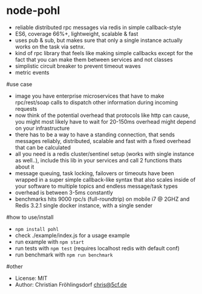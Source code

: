 # node-pohl
- reliable distributed rpc messages via redis in simple callback-style
- ES6, coverage 66%+, lightweight, scalable & fast
- uses pub & sub, but makes sure that only a single instance actually works on the task via setnx.
- kind of rpc library that feels like making simple callbacks except for the fact that you can make them between services and not classes
- simplistic circuit breaker to prevent timeout waves
- metric events

#use case
- image you have enterprise microservices that have to make rpc/rest/soap calls to dispatch other information during incoming requests
- now think of the potential overhead that protocols like http can cause, you might most likely have to wait for 20-150ms overhead might depend on your infrastructure
- there has to be a way to have a standing connection, that sends messages reliably, distributed, scalable and fast with a fixed overhead that can be calculated
- all you need is a redis cluster/sentinel setup (works with single instance as well..), include this lib in your services and call 2 functions thats about it
- message queuing, task locking, failovers or timeouts have been wrapped in a super simple callback-like syntax that also scales inside of your software to multiple topics and endless message/task types
- overhead is between 3-5ms constantly
- benchmarks hits 9000 rpc/s (full-roundtrip) on mobile i7 @ 2GHZ and Redis 3.2.1 single docker instance, with a single sender

#how to use/install
- `npm install pohl`
- check ./example/index.js for a usage example
- run example with `npm start`
- run tests with `npm test` (requires localhost redis with default conf)
- run benchmark with `npm run benchmark`

#other
- License: MIT
- Author: Christian Fröhlingsdorf <chris@5cf.de>